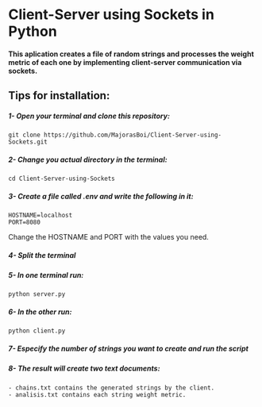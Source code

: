 # Client-Server using Sockets in Python
#### This aplication creates a file of random strings and processes the weight metric of each one by implementing client-server communication via sockets. 
## Tips for installation:
##### 1- Open your terminal and clone this repository: 
    git clone https://github.com/MajorasBoi/Client-Server-using-Sockets.git
##### 2- Change you actual directory in the terminal: 
    cd Client-Server-using-Sockets
##### 3- Create a file called .env and write the following in it:
    HOSTNAME=localhost
    PORT=8080
Change the HOSTNAME and PORT with the values you need.
##### 4- Split the terminal
##### 5- In one terminal run: 
    python server.py
##### 6- In the other run: 
    python client.py
##### 7- Especify the number of strings you want to create and run the script
##### 8- The result will create two text documents:
    - chains.txt contains the generated strings by the client.
    - analisis.txt contains each string weight metric.